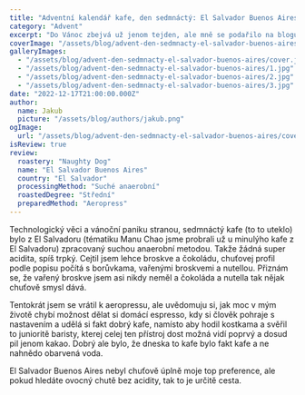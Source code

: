 ```yaml
---
title: "Adventní kalendář kafe, den sedmnáctý: El Salvador Buenos Aires"
category: "Advent"
excerpt: "Do Vánoc zbejvá už jenom tejden, ale mně se podařilo na blogu implementovat carousel pro fotky v galerii, překonat level 45 ve WoWku a začít s refactoringem dalšího projektu. Řekl bych, že jsem na nadcházející období připraven a nezbývá, než jen pít kafe, psát si do notýsku poznámky a sledovat ten mayhem okolo, když se lidi rozhodli místo objednání dárků oblejzat obchody a zjišťujou, že nejenže se nic nedá sehnat, ale navíc to je plný dalších lidí, který postupovali podobně."
coverImage: "/assets/blog/advent-den-sedmnacty-el-salvador-buenos-aires/cover.jpg"
galleryImages:
  - "/assets/blog/advent-den-sedmnacty-el-salvador-buenos-aires/cover.jpg"
  - "/assets/blog/advent-den-sedmnacty-el-salvador-buenos-aires/1.jpg"
  - "/assets/blog/advent-den-sedmnacty-el-salvador-buenos-aires/2.jpg"
  - "/assets/blog/advent-den-sedmnacty-el-salvador-buenos-aires/3.jpg"
date: "2022-12-17T21:00:00.000Z"
author:
  name: Jakub
  picture: "/assets/blog/authors/jakub.png"
ogImage:
  url: "/assets/blog/advent-den-sedmnacty-el-salvador-buenos-aires/cover.jpg"
isReview: true
review:
  roastery: "Naughty Dog"
  name: "El Salvador Buenos Aires"
  country: "El Salvador"
  processingMethod: "Suché anaerobní"
  roastedDegree: "Střední"
  preparedMethod: "Aeropress"
---
```


Technologický věci a vánoční paniku stranou, sedmnáctý kafe (to to uteklo) bylo z El Salvadoru (tématiku Manu Chao jsme probrali už u minulýho kafe z El Salvadoru) zpracovaný suchou anaerobní metodou. Takže žádná super acidita, spíš trpký. Cejtil jsem lehce broskve a čokoládu, chuťovej profil podle popisu počítá s borůvkama, vařenými broskvemi a nutellou. Přiznám se, že vařený broskve jsem asi nikdy neměl a čokoláda a nutella tak nějak chuťově smysl dává.

Tentokrát jsem se vrátil k aeropressu, ale uvědomuju si, jak moc v mým životě chybí možnost dělat si domácí espresso, kdy si člověk pohraje s nastavením a udělá si fakt dobrý kafe, namísto aby hodil kostkama a svěřil to junioritě baristy, kterej celej ten přístroj dost možná vidí poprvý a dosud pil jenom kakao. Dobrý ale bylo, že dneska to kafe bylo fakt kafe a ne nahnědo obarvená voda.

El Salvador Buenos Aires nebyl chuťově úplně moje top preference, ale pokud hledáte ovocný chutě bez acidity, tak to je určitě cesta.
